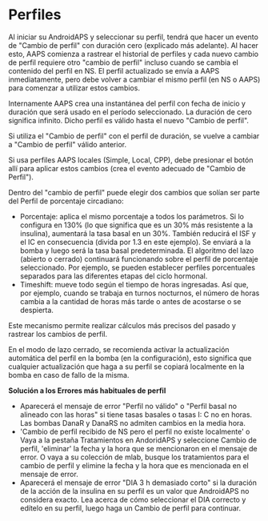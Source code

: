 # Perfiles

Al iniciar su AndroidAPS y seleccionar su perfil, tendrá que hacer un evento de "Cambio de perfil" con duración cero (explicado más adelante). Al hacer esto, AAPS comienza a rastrear el historial de perfiles y cada nuevo cambio de perfil requiere otro "cambio de perfil" incluso cuando se cambia el contenido del perfil en NS. El perfil actualizado se envía a AAPS inmediatamente, pero debe volver a cambiar el mismo perfil (en NS o AAPS) para comenzar a utilizar estos cambios.

Internamente AAPS crea una instantánea del perfil con fecha de inicio y duración que será usado en el período seleccionado. La duración de cero significa infinito. Dicho perfil es válido hasta el nuevo "Cambio de perfil".

Si utiliza el "Cambio de perfil" con el perfil de duración, se vuelve a cambiar a "Cambio de perfil" válido anterior.

Si usa perfiles AAPS locales (Simple, Local, CPP), debe presionar el botón allí para aplicar estos cambios (crea el evento adecuado de "Cambio de Perfil").

Dentro del "cambio de perfil" puede elegir dos cambios que solían ser parte del Perfil de porcentaje circadiano:
* Porcentaje: aplica el mismo porcentaje a todos los parámetros. Si lo configura en 130% (lo que significa que es un 30% más resistente a la insulina), aumentará la tasa basal en un 30%. También reducirá el ISF y el IC en consecuencia (divida por 1.3 en este ejemplo). Se enviará a la bomba y luego será la tasa basal predeterminada. El algoritmo del lazo (abierto o cerrado) continuará funcionando sobre el perfil de porcentaje seleccionado. Por ejemplo, se pueden establecer perfiles porcentuales separados para las diferentes etapas del ciclo hormonal.
* Timeshift: mueve todo según el tiempo de horas ingresadas. Así que, por ejemplo, cuando se trabaja en turnos nocturnos, el número de horas cambia a la cantidad de horas más tarde o antes de acostarse o se despierta.

Este mecanismo permite realizar cálculos más precisos del pasado y rastrear los cambios de perfil.

En el modo de lazo cerrado, se recomienda activar la actualización automática del perfil en la bomba (en la configuración), esto significa que cualquier actualización que haga a su perfil se copiará localmente en la bomba en caso de fallo de la misma.

<b>Solución a los Errores más habituales de perfil</b><br>

* Aparecerá el mensaje de error "Perfil no válido" o "Perfil basal no alineado con las horas" si tiene tasas basales o tasas I: C no en horas. Las bombas DanaR y DanaRS no admiten cambios en la media hora.
*	'Cambio de perfil recibido de NS pero el perfil no existe localmente' o Vaya a la pestaña Tratamientos en AndoridAPS y seleccione Cambio de perfil, 'eliminar' la fecha y la hora que se mencionaron en el mensaje de error. O vaya a su colección de mlab, busque los tratamientos para el cambio de perfil y elimine la fecha y la hora que es mencionada en el mensaje de error. 
*	Aparecerá el mensaje de error "DIA 3 h demasiado corto" si la duración de la acción de la insulina en su perfil es un valor que AndroidAPS no considera exacto. Lea acerca de cómo seleccionar el DIA correcto y edítelo en su perfil, luego haga un Cambio de perfil para continuar. 


